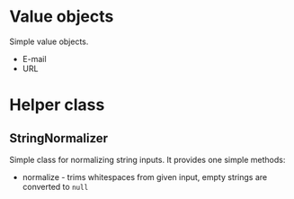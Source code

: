 Value objects
=============

Simple value objects. 

- E-mail
- URL

Helper class
============

StringNormalizer
----------------

Simple class for normalizing string inputs. It provides one simple methods:

- normalize - trims whitespaces from given input, empty strings are converted to `null`

